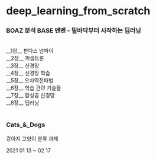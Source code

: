 # deep_learning_from_scratch
### BOAZ 분석 BASE 멘멘 - 밑바닥부터 시작하는 딥러닝

<br>
__1장__ 판다스 넘파이<br>
__2장__ 퍼셉트론<br>
__3장__ 신경망<br>
__4장__ 신경망 학습<br>
__5장__ 오차역전파법<br>
__6장__ 학습 관련 기술들<br>
__7장__ 합성곱 신경망<br>
__8장__ 딥러닝<br>
<br>

### Cats_&_Dogs

강아지 고양이 분류 과제
<br>

2021 01 13 ~ 02 17
